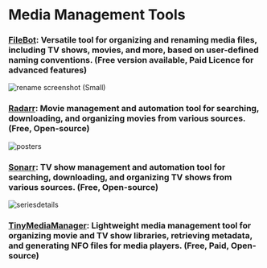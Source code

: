 # Media Management Tools

### [FileBot](https://www.filebot.net/): Versatile tool for organizing and renaming media files, including TV shows, movies, and more, based on user-defined naming conventions. (Free version available, Paid Licence for advanced features)
![rename screenshot (Small)](https://github.com/Entree3k/Useful-Software/assets/28127566/40021073-38ca-4eb0-83a8-d461dbae96ae)

### [Radarr](https://radarr.video/): Movie management and automation tool for searching, downloading, and organizing movies from various sources. (Free, Open-source)
![posters](https://github.com/Entree3k/Useful-Software/assets/28127566/cf5a8254-8f2b-464f-bbcb-56a5def514af)

### [Sonarr](https://sonarr.tv/): TV show management and automation tool for searching, downloading, and organizing TV shows from various sources. (Free, Open-source)
![seriesdetails](https://github.com/Entree3k/Useful-Software/assets/28127566/853dbf8b-61c7-4470-a034-e91ab3f873a4)

### [TinyMediaManager](https://www.tinymediamanager.org/): Lightweight media management tool for organizing movie and TV show libraries, retrieving metadata, and generating NFO files for media players. (Free, Paid, Open-source)
